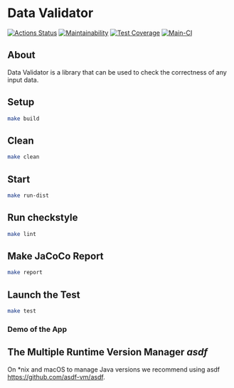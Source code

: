 # Data Validator
[![Actions Status](https://github.com/in0mad/java-project-78/actions/workflows/hexlet-check.yml/badge.svg)](https://github.com/in0mad/java-project-78/actions)
[![Maintainability](https://api.codeclimate.com/v1/badges/a240157dd3c03f56c637/maintainability)](https://codeclimate.com/github/in0mad/java-project-78/maintainability)
[![Test Coverage](https://api.codeclimate.com/v1/badges/a240157dd3c03f56c637/test_coverage)](https://codeclimate.com/github/in0mad/java-project-78/test_coverage)
[![Main-CI](https://github.com/in0mad/java-project-78/actions/workflows/main-CI.yml/badge.svg?branch=main)](https://github.com/in0mad/java-project-78/actions/workflows/main-CI.yml)

## About
Data Validator is a library that can be used to check the correctness of any input data.

## Setup

```bash
make build
```

## Clean

```bash
make clean
```

## Start

```bash
make run-dist
```

## Run checkstyle

```bash
make lint
```

## Make JaCoCo Report

```bash
make report
```

## Launch the Test

```bash
make test
```

### Demo of the App
 

## The Multiple Runtime Version Manager *asdf*

On *nix and macOS to manage Java versions we recommend using asdf https://github.com/asdf-vm/asdf.
